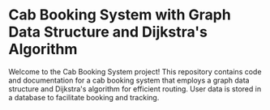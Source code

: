 # Cab Booking System with Graph Data Structure and Dijkstra's Algorithm

Welcome to the Cab Booking System project! This repository contains code and documentation for a cab booking system that employs a graph data structure and Dijkstra's algorithm for efficient routing. User data is stored in a database to facilitate booking and tracking.
